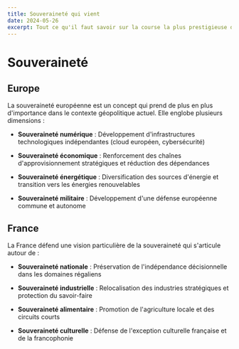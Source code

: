 ```yaml
---
title: Souveraineté qui vient
date: 2024-05-26
excerpt: Tout ce qu'il faut savoir sur la course la plus prestigieuse du calendrier F1
---
```

# Souveraineté

  

## Europe

La souveraineté européenne est un concept qui prend de plus en plus d'importance dans le contexte géopolitique actuel. Elle englobe plusieurs dimensions :

  

- **Souveraineté numérique** : Développement d'infrastructures technologiques indépendantes (cloud européen, cybersécurité)

- **Souveraineté économique** : Renforcement des chaînes d'approvisionnement stratégiques et réduction des dépendances

- **Souveraineté énergétique** : Diversification des sources d'énergie et transition vers les énergies renouvelables

- **Souveraineté militaire** : Développement d'une défense européenne commune et autonome

  

## France

La France défend une vision particulière de la souveraineté qui s'articule autour de :

  

- **Souveraineté nationale** : Préservation de l'indépendance décisionnelle dans les domaines régaliens

- **Souveraineté industrielle** : Relocalisation des industries stratégiques et protection du savoir-faire

- **Souveraineté alimentaire** : Promotion de l'agriculture locale et des circuits courts

- **Souveraineté culturelle** : Défense de l'exception culturelle française et de la francophonie